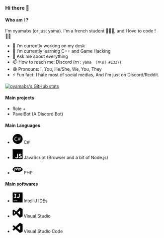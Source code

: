 ### Hi there 👋

#### Who am I ?
I'm oyamabs (or just yama). I'm a french student 🥖👨‍🎓, and I love to code ! 👨‍💻

- 🔭 I’m currently working on my desk
- 🌱 I’m currently learning C++ and Game Hacking
- 💬 Ask me about everything
- 📫 How to reach me: Discord (rn : `yama （やま）#1337`)
- 😄 Pronouns: I, You, He/She, We, You, They
- ⚡ Fun fact: I hate most of social medias, And i'm just on Discord/Reddit.


[![oyamabs's GitHub stats](https://github-readme-stats.vercel.app/api?username=oyamabs&theme=omni)](https://github.com/anuraghazra/github-readme-stats)

#### Main projects

- Role +
- PavelBot (A Discord Bot)

#### Main Languages

- <svg role="img" width="32" viewBox="0 0 24 24" xmlns="http://www.w3.org/2000/svg"><title>C Sharp</title><path d="M12 0A12 12 0 000 12a12 12 0 0012 12 12 12 0 0012-12A12 12 0 0012 0zM9.426 7.12a5.55 5.55 0 011.985.38v1.181a4.5 4.5 0 00-2.25-.566 3.439 3.439 0 00-2.625 1.087 4.099 4.099 0 00-1.012 2.906 3.9 3.9 0 00.945 2.754 3.217 3.217 0 002.482 1.023 4.657 4.657 0 002.464-.634l-.004 1.08a5.543 5.543 0 01-2.625.555 4.211 4.211 0 01-3.228-1.297 4.793 4.793 0 01-1.212-3.409 5.021 5.021 0 011.365-3.663 4.631 4.631 0 013.473-1.392 5.55 5.55 0 01.12-.004 5.55 5.55 0 01.122 0zm5.863.155h.836l-.555 2.652h1.661l.567-2.652h.81l-.555 2.652 1.732-.004-.15.697H17.91l-.412 1.98h1.852l-.176.698h-1.816l-.58 2.625h-.83l.567-2.625h-1.65l-.555 2.625h-.81l.555-2.625h-1.74l.131-.698h1.748l.401-1.976h-1.826l.138-.697h1.826zm.142 3.345L15 12.6h1.673l.423-1.98z"/></svg> C#

- <svg role="img" width="32" viewBox="0 0 24 24" xmlns="http://www.w3.org/2000/svg"><title>JavaScript</title><path d="M0 0h24v24H0V0zm22.034 18.276c-.175-1.095-.888-2.015-3.003-2.873-.736-.345-1.554-.585-1.797-1.14-.091-.33-.105-.51-.046-.705.15-.646.915-.84 1.515-.66.39.12.75.42.976.9 1.034-.676 1.034-.676 1.755-1.125-.27-.42-.404-.601-.586-.78-.63-.705-1.469-1.065-2.834-1.034l-.705.089c-.676.165-1.32.525-1.71 1.005-1.14 1.291-.811 3.541.569 4.471 1.365 1.02 3.361 1.244 3.616 2.205.24 1.17-.87 1.545-1.966 1.41-.811-.18-1.26-.586-1.755-1.336l-1.83 1.051c.21.48.45.689.81 1.109 1.74 1.756 6.09 1.666 6.871-1.004.029-.09.24-.705.074-1.65l.046.067zm-8.983-7.245h-2.248c0 1.938-.009 3.864-.009 5.805 0 1.232.063 2.363-.138 2.711-.33.689-1.18.601-1.566.48-.396-.196-.597-.466-.83-.855-.063-.105-.11-.196-.127-.196l-1.825 1.125c.305.63.75 1.172 1.324 1.517.855.51 2.004.675 3.207.405.783-.226 1.458-.691 1.811-1.411.51-.93.402-2.07.397-3.346.012-2.054 0-4.109 0-6.179l.004-.056z"/></svg> JavaScript (Browser and a bit of Node.js)

- <svg role="img" width="32" viewBox="0 0 24 24" xmlns="http://www.w3.org/2000/svg"><title>PHP</title><path d="M7.01 10.207h-.944l-.515 2.648h.838c.556 0 .97-.105 1.242-.314.272-.21.455-.559.55-1.049.092-.47.05-.802-.124-.995-.175-.193-.523-.29-1.047-.29zM12 5.688C5.373 5.688 0 8.514 0 12s5.373 6.313 12 6.313S24 15.486 24 12c0-3.486-5.373-6.312-12-6.312zm-3.26 7.451c-.261.25-.575.438-.917.551-.336.108-.765.164-1.285.164H5.357l-.327 1.681H3.652l1.23-6.326h2.65c.797 0 1.378.209 1.744.628.366.418.476 1.002.33 1.752a2.836 2.836 0 0 1-.305.847c-.143.255-.33.49-.561.703zm4.024.715l.543-2.799c.063-.318.039-.536-.068-.651-.107-.116-.336-.174-.687-.174H11.46l-.704 3.625H9.388l1.23-6.327h1.367l-.327 1.682h1.218c.767 0 1.295.134 1.586.401s.378.7.263 1.299l-.572 2.944h-1.389zm7.597-2.265a2.782 2.782 0 0 1-.305.847c-.143.255-.33.49-.561.703a2.44 2.44 0 0 1-.917.551c-.336.108-.765.164-1.286.164h-1.18l-.327 1.682h-1.378l1.23-6.326h2.649c.797 0 1.378.209 1.744.628.366.417.477 1.001.331 1.751zM17.766 10.207h-.943l-.516 2.648h.838c.557 0 .971-.105 1.242-.314.272-.21.455-.559.551-1.049.092-.47.049-.802-.125-.995s-.524-.29-1.047-.29z"/></svg> PHP

#### Main softwares

- <svg role="img" width="32" viewBox="0 0 24 24" xmlns="http://www.w3.org/2000/svg"><title>IntelliJ IDEA</title><path d="M0 0v24h24V0zm3.723 3.111h5v1.834h-1.39v6.277h1.39v1.834h-5v-1.834h1.444V4.945H3.723zm11.055 0H17v6.5c0 .612-.055 1.111-.222 1.556-.167.444-.39.777-.723 1.11-.277.279-.666.557-1.11.668a3.933 3.933 0 0 1-1.445.278c-.778 0-1.444-.167-1.944-.445a4.81 4.81 0 0 1-1.279-1.056l1.39-1.555c.277.334.555.555.833.722.277.167.611.278.945.278.389 0 .721-.111 1-.389.221-.278.333-.667.333-1.278zM2.222 19.5h9V21h-9z"/></svg> IntelliJ IDEs

- <svg role="img" width="32" viewBox="0 0 24 24" xmlns="http://www.w3.org/2000/svg"><title>Visual Studio</title><path d="M17.583.063a1.5 1.5 0 00-1.032.392 1.5 1.5 0 00-.001 0A.88.88 0 0016.5.5L8.528 9.316 3.875 5.5l-.407-.35a1 1 0 00-1.024-.154 1 1 0 00-.012.005l-1.817.75a1 1 0 00-.077.036 1 1 0 00-.047.028 1 1 0 00-.038.022 1 1 0 00-.048.034 1 1 0 00-.03.024 1 1 0 00-.044.036 1 1 0 00-.036.033 1 1 0 00-.032.035 1 1 0 00-.033.038 1 1 0 00-.035.044 1 1 0 00-.024.034 1 1 0 00-.032.05 1 1 0 00-.02.035 1 1 0 00-.024.05 1 1 0 00-.02.045 1 1 0 00-.016.044 1 1 0 00-.016.047 1 1 0 00-.015.055 1 1 0 00-.01.04 1 1 0 00-.008.054 1 1 0 00-.006.05A1 1 0 000 6.668v10.666a1 1 0 00.615.917l1.817.764a1 1 0 001.035-.164l.408-.35 4.653-3.815 7.973 8.815a1.5 1.5 0 00.072.065 1.5 1.5 0 00.057.05 1.5 1.5 0 00.058.042 1.5 1.5 0 00.063.044 1.5 1.5 0 00.065.038 1.5 1.5 0 00.065.036 1.5 1.5 0 00.068.031 1.5 1.5 0 00.07.03 1.5 1.5 0 00.073.025 1.5 1.5 0 00.066.02 1.5 1.5 0 00.08.02 1.5 1.5 0 00.068.014 1.5 1.5 0 00.075.01 1.5 1.5 0 00.075.008 1.5 1.5 0 00.073.003 1.5 1.5 0 00.077 0 1.5 1.5 0 00.078-.005 1.5 1.5 0 00.067-.007 1.5 1.5 0 00.087-.015 1.5 1.5 0 00.06-.012 1.5 1.5 0 00.08-.022 1.5 1.5 0 00.068-.02 1.5 1.5 0 00.07-.028 1.5 1.5 0 00.09-.037l4.944-2.377a1.5 1.5 0 00.476-.362 1.5 1.5 0 00.09-.112 1.5 1.5 0 00.004-.007 1.5 1.5 0 00.08-.125 1.5 1.5 0 00.062-.12 1.5 1.5 0 00.009-.017 1.5 1.5 0 00.04-.108 1.5 1.5 0 00.015-.037 1.5 1.5 0 00.03-.107 1.5 1.5 0 00.009-.037 1.5 1.5 0 00.017-.1 1.5 1.5 0 00.008-.05 1.5 1.5 0 00.006-.09 1.5 1.5 0 00.004-.08V3.942a1.5 1.5 0 000-.003 1.5 1.5 0 000-.032 1.5 1.5 0 00-.01-.15 1.5 1.5 0 00-.84-1.17L18.206.21a1.5 1.5 0 00-.622-.146zM18 6.92v10.163l-6.198-5.08zM3 8.574l3.099 3.427-3.1 3.426z"/></svg> Visual Studio

- <svg role="img" width="32" viewBox="0 0 24 24" xmlns="http://www.w3.org/2000/svg"><title>Visual Studio Code</title><path d="M23.15 2.587L18.21.21a1.494 1.494 0 0 0-1.705.29l-9.46 8.63-4.12-3.128a.999.999 0 0 0-1.276.057L.327 7.261A1 1 0 0 0 .326 8.74L3.899 12 .326 15.26a1 1 0 0 0 .001 1.479L1.65 17.94a.999.999 0 0 0 1.276.057l4.12-3.128 9.46 8.63a1.492 1.492 0 0 0 1.704.29l4.942-2.377A1.5 1.5 0 0 0 24 20.06V3.939a1.5 1.5 0 0 0-.85-1.352zm-5.146 14.861L10.826 12l7.178-5.448v10.896z"/></svg> Visual Studio Code
